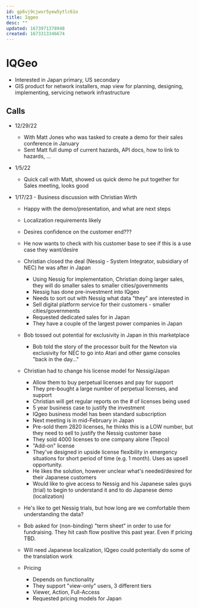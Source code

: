 ```yaml
---
id: gp6vj9cjwxr5yew5ytlc61o
title: Iqgeo
desc: ""
updated: 1673971378948
created: 1673313346674
---
```


# IQGeo

- Interested in Japan primary, US secondary
- GIS product for network installers, map view for planning, designing, implementing, servicing network infrastructure

## Calls

- 12/29/22

  - With Matt Jones who was tasked to create a demo for their sales conference in January
  - Sent Matt full dump of current hazards, API docs, how to link to hazards, ...

- 1/5/22

  - Quick call with Matt, showed us quick demo he put together for Sales meeting, looks good

- 1/17/23 - Business discussion with Christian Wirth

  - Happy with the demo/presentation, and what are next steps
  - Localization requirements likely
  - Desires confidence on the customer end???
  - He now wants to check with his customer base to see if this is a use case they want/desire
  - Christian closed the deal (Nessig - System Integrator, subsidiary of NEC) he was after in Japan
    - Using Nessig for implementation, Christian doing larger sales, they will do smaller sales to smaller cities/governments
    - Nessig has done pre-investment into IQgeo
    - Needs to sort out with Nessig what data "they" are interested in
    - Sell digital platform service for their customers - smaller cities/governments
    - Requested dedicated sales for in Japan
    - They have a couple of the largest power companies in Japan
  - Bob tossed out potential for exclusivity in Japan in this marketplace

    - Bob told the story of the processor built for the Newton via exclusivity for NEC to go into Atari and other game consoles "back in the day..."

  - Christian had to change his license model for Nessig/Japan
    - Allow them to buy perpetual licenses and pay for support
    - They pre-bought a large number of perpetual licenses, and support
    - Christian will get regular reports on the # of licenses being used
    - 5 year business case to justify the investment
    - IQgeo business model has been standard subscription
    - Next meeting is in mid-February in Japan
    - Pre-sold them 2820 licenses, he thinks this is a LOW number, but they need to sell to justify the Nessig customer base
    - They sold 4000 licenses to one company alone (Tepco)
    - "Add-on" license
    - They've designed in upside license flexibility in emergency situations for short period of time (e.g. 1 month). Uses as upsell opportunity.
    - He likes the solution, however unclear what's needed/desired for their Japanese customers
    - Would like to give access to Nessig and his Japanese sales guys (trial) to begin to understand it and to do Japanese demo (localization)
  - He's like to get Nessig trials, but how long are we comfortable them understanding the data?

  - Bob asked for (non-binding) "term sheet" in order to use for fundraising. They hit cash flow positive this past year. Even if pricing TBD.

  - Will need Japanese localization, IQgeo could potentially do some of the translation work

  - Pricing
    - Depends on functionality
    - They support "view-only" users, 3 different tiers
    - Viewer, Action, Full-Access
    - Requested pricing models for Japan
